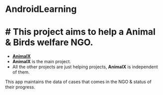 ﻿# AndroidLearning

# # This project aims to help a Animal & Birds welfare NGO.

- **[AnimalX](https://github.com/niteshjitender/AndroidLearning/tree/main/AnimalX)**  
- **AnimalX** is the main project.
- All the other projects are just helping projects, **AnimalX** is independent of them.

This app maintains the data of cases that comes in the NGO & status of their progress.

